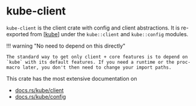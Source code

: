 # kube-client

`kube-client` is the client crate with config and client abstractions.
It is re-exported from [[kube]] under the `kube::client` and `kube::config` modules.

!!! warning "No need to depend on this directly"

    The standard way to get only client + core features is to depend on `kube` with its default features. If you need a runtime or the proc-macro later, you don't then need to change your import paths.

This crate has the most extensive documentation on

- [docs.rs/kube/client](https://docs.rs/kube/latest/kube/client/index.html)
- [docs.rs/kube/config](https://docs.rs/kube/latest/kube/config/index.html)


[//begin]: # "Autogenerated link references for markdown compatibility"
[kube]: kube "kube"
[//end]: # "Autogenerated link references"
